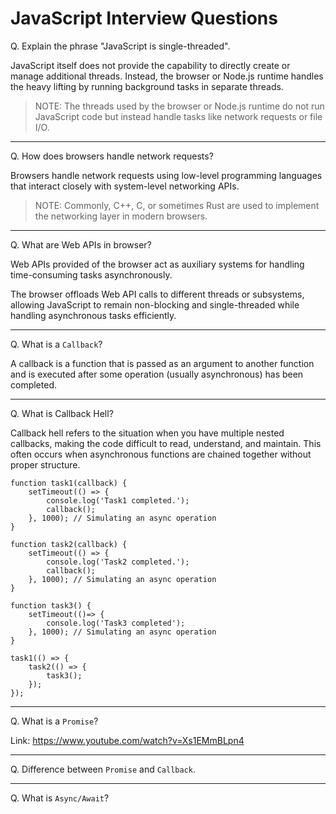# JavaScript Interview Questions

Q. Explain the phrase "JavaScript is single-threaded".

JavaScript itself does not provide the capability to directly create or manage additional threads. Instead, the browser or Node.js runtime handles the heavy lifting by running background tasks in separate threads.

> NOTE: The threads used by the browser or Node.js runtime do not run JavaScript code but instead handle tasks like network requests or file I/O. 

---

Q. How does browsers handle network requests?

Browsers handle network requests using low-level programming languages that interact closely with system-level networking APIs. 

> NOTE: Commonly, C++, C, or sometimes Rust are used to implement the networking layer in modern browsers. 

---
Q. What are Web APIs in browser?

Web APIs provided of the browser act as auxiliary systems for handling time-consuming tasks asynchronously.

The browser offloads Web API calls to different threads or subsystems, allowing JavaScript to remain non-blocking and single-threaded while handling asynchronous tasks efficiently.

---

Q. What is a `Callback`?

A callback is a function that is passed as an argument to another function and is executed after some operation (usually asynchronous) has been completed. 

---

Q. What is Callback Hell?

Callback hell refers to the situation when you have multiple nested callbacks, making the code difficult to read, understand, and maintain. This often occurs when asynchronous functions are chained together without proper structure.

```
function task1(callback) {
    setTimeout(() => {
        console.log('Task1 completed.');
        callback();
    }, 1000); // Simulating an async operation
}

function task2(callback) {
    setTimeout(() => {
        console.log('Task2 completed.');
        callback();
    }, 1000); // Simulating an async operation
}

function task3() {
    setTimeout(()=> {
        console.log('Task3 completed');
    }, 1000); // Simulating an async operation
}

task1(() => {
    task2(() => {
        task3();
    });    
});
```

---

Q. What is a `Promise`?

Link: https://www.youtube.com/watch?v=Xs1EMmBLpn4

---

Q. Difference between `Promise` and `Callback`.

---

Q. What is `Async/Await`?
